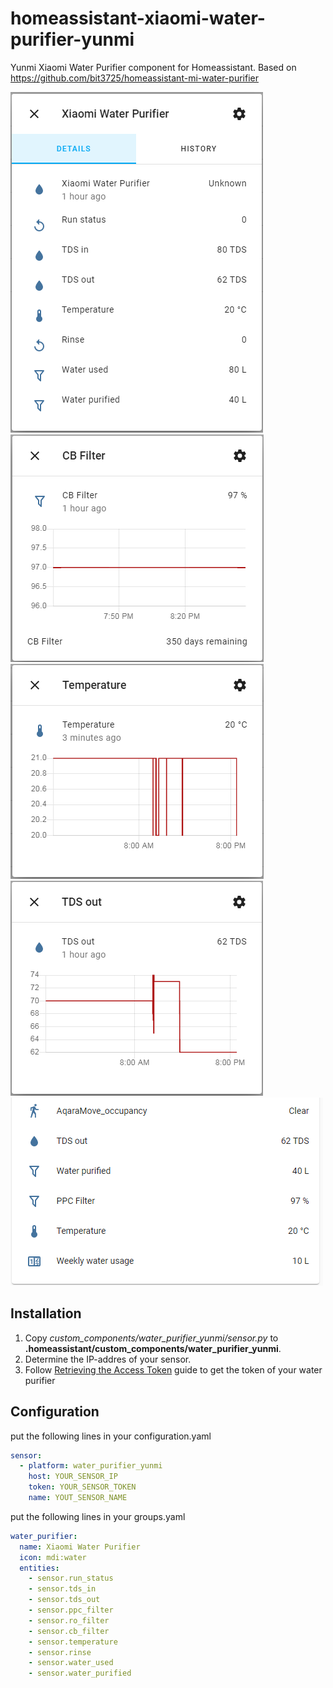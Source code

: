 # homeassistant-xiaomi-water-purifier-yunmi
Yunmi Xiaomi Water Purifier component for Homeassistant.
Based on https://github.com/bit3725/homeassistant-mi-water-purifier

![Screenshot1](https://raw.githubusercontent.com/dollop80/homeassistant-xiaomi-water-purifier-yunmi/master/images/screen1.png)
![Screenshot2](https://raw.githubusercontent.com/dollop80/homeassistant-xiaomi-water-purifier-yunmi/master/images/screen2.png)
![Screenshot3](https://raw.githubusercontent.com/dollop80/homeassistant-xiaomi-water-purifier-yunmi/master/images/screen3.png)
![Screenshot4](https://raw.githubusercontent.com/dollop80/homeassistant-xiaomi-water-purifier-yunmi/master/images/screen4.png)
![Screenshot5](https://raw.githubusercontent.com/dollop80/homeassistant-xiaomi-water-purifier-yunmi/master/images/screen5.png)

## Installation
1. Copy *custom_components/water_purifier_yunmi/sensor.py* to **.homeassistant/custom_components/water_purifier_yunmi**.
2. Determine the IP-addres of your sensor.
3. Follow [Retrieving the Access Token](https://home-assistant.io/components/vacuum.xiaomi_miio/#retrieving-the-access-token) guide to get the token of your water purifier

## Configuration
put the following lines in your configuration.yaml
```yaml
sensor:
  - platform: water_purifier_yunmi
    host: YOUR_SENSOR_IP
    token: YOUR_SENSOR_TOKEN
    name: YOUT_SENSOR_NAME
```

put the following lines in your groups.yaml
```yaml
water_purifier:
  name: Xiaomi Water Purifier
  icon: mdi:water
  entities:
    - sensor.run_status
    - sensor.tds_in
    - sensor.tds_out
    - sensor.ppc_filter
    - sensor.ro_filter
    - sensor.cb_filter
    - sensor.temperature
    - sensor.rinse
    - sensor.water_used
    - sensor.water_purified
```